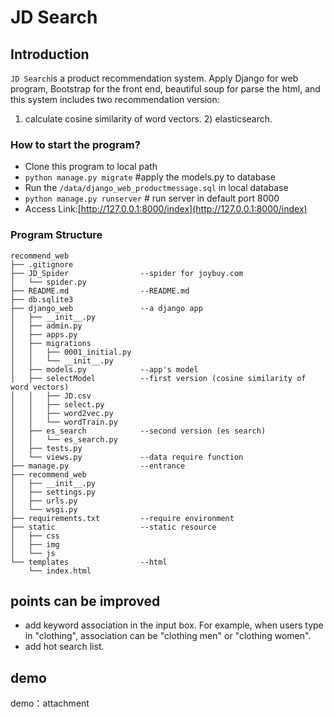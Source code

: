 # JD Search

## Introduction
   `JD Search`is a product recommendation system. Apply Django for web program, Bootstrap for the front end, beautiful soup for parse the html, and this system includes two recommendation version:
1) calculate cosine similarity of word vectors. 2) elasticsearch.

### How to start the program?

- Clone this program to local path
- `python manage.py migrate` #apply the models.py to database
- Run the `/data/django_web_productmessage.sql` in local database
- `python manage.py runserver` # run server in default port 8000
- Access Link:[http://127.0.0.1:8000/index](http://127.0.0.1:8000/index)


### Program Structure

``` 
recommend_web
├── .gitignore
├── JD_Spider                --spider for joybuy.com
│   └── spider.py
├── README.md                --README.md
├── db.sqlite3
├── django_web               --a django app
│   ├── __init__.py
│   ├── admin.py
│   ├── apps.py
│   ├── migrations
│   │   ├── 0001_initial.py
│   │   └── __init__.py
│   ├── models.py            --app's model
│   ├── selectModel          --first version (cosine similarity of word vectors)
│   │   ├── JD.csv
│   │   ├── select.py
│   │   ├── word2vec.py
│   │   └── wordTrain.py
│   ├── es_search            --second version (es search)
│   │   └── es_search.py
│   ├── tests.py
│   └── views.py             --data require function
├── manage.py                --entrance
├── recommend_web
│   ├── __init__.py
│   ├── settings.py
│   ├── urls.py
│   └── wsgi.py
├── requirements.txt         --require environment
├── static                   --static resource
│   ├── css
│   ├── img
│   └── js
└── templates                --html
    └── index.html
```

## points can be improved
- add keyword association in the input box. For example, when users type in "clothing", association can be "clothing men" or "clothing women".
- add hot search list.

## demo
demo：attachment